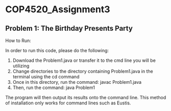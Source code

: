 # COP4520_Assignment3

## Problem 1: The Birthday Presents Party
How to Run:

In order to run this code, please do the following:
  1. Download the Problem1.java or transfer it to the cmd line you will be utilizing
  2. Change directories to the directory containing Problem1.java in the terminal using the cd command 
  3. Once in this directory, run the command: javac Problem1.java
  4. Then, run the command: java Problem1
 
The program will then output its results onto the command line. This method of installation only works for command lines such as Eustis.
